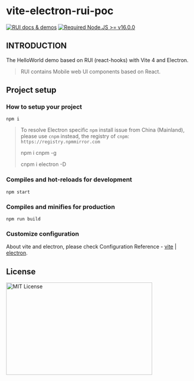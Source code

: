 # vite-electron-rui-poc

<a href="https://nikoni.top/rui-next/" target="_blank"><img src="https://img.shields.io/static/v1?label=&message=RUI%20docs%20%26%20demos&color=3366cc" alt="RUI docs & demos" /></a> [![Required Node.JS >= v16.0.0](https://img.shields.io/static/v1?label=node&message=%3E=16.0.0&logo=node.js&color=3f893e&style=flat)](https://nodejs.org/about/releases)

## INTRODUCTION

The HelloWorld demo based on RUI (react-hooks) with Vite 4 and Electron.

> RUI contains Mobile web UI components based on React.

## Project setup

### How to setup your project

```
npm i
```

> To resolve Electron specific `npm` install issue from China (Mainland),
> please use `cnpm` instead, the registry of `cnpm`: `https://registry.npmmirror.com`
>
> npm i cnpm -g
>
> cnpm i electron -D

### Compiles and hot-reloads for development

```
npm start
```

### Compiles and minifies for production

```
npm run build
```

### Customize configuration

About vite and electron, please check Configuration Reference - [vite](https://vitejs.dev/config/) | [electron](https://www.electronjs.org/).

## License

<img src="https://nikoni.top/images/niko-mit-react.png" alt="MIT License" width="396" height="250"/>

